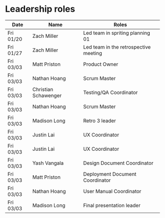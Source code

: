 # Leadership roles

| Date      | Name              | Roles                                                  |
|-----------|-------------------|--------------------------------------------------------|
| Fri 01/20 | Zach Miller       | Led team in spriting planning 01                       | 
| Fri 01/27 | Zach Miller       | Led team in the retrospective meeting                  | 
| Fri 03/03 | Matt Priston      | Product Owner                                          |
| Fri 03/03 | Nathan Hoang      | Scrum Master                                           |
| Fri 03/03 | Christian Schawenger | Testing/QA Coordinator                              |
| Fri 03/03 | Nathan Hoang      | Scrum Master                                           |
| Fri 03/03 | Madison Long      | Retro 3 leader                                         |
| Fri 03/03 | Justin Lai        | UX Coordinator                                         |
| Fri 03/03 | Justin Lai        | UX Coordinator                                         |
| Fri 03/03 | Yash Vangala      | Design Document Coordinator                            |
| Fri 03/03 | Matt Priston      | Deployment Document Coordinator                        |
| Fri 03/03 | Nathan Hoang      | User Manual Coordinator                                |
| Fri 03/03 | Madison Long      | Final presentation leader                              |